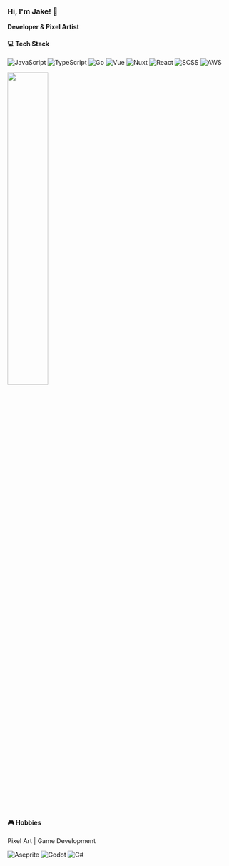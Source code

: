 ### Hi, I'm Jake! 👋
**Developer & Pixel Artist**

#### 💻 Tech Stack
![JavaScript](https://img.shields.io/badge/JavaScript-ffd900?style=flat&logo=javascript&logoColor=black)
![TypeScript](https://img.shields.io/badge/TypeScript-3178C6?logo=typescript&logoColor=white) 
![Go](https://img.shields.io/badge/Go-00ADD8?logo=go&logoColor=white)
![Vue](https://img.shields.io/badge/Vue-42B883?logo=vue.js&logoColor=white)
![Nuxt](https://img.shields.io/badge/Nuxt-00DC82?logo=nuxt&logoColor=white)
![React](https://img.shields.io/badge/React-00ADD8?logo=react&logoColor=white)
![SCSS](https://img.shields.io/badge/-SCSS-CC6699?style=flat&logo=sass&logoColor=white)
![AWS](https://img.shields.io/badge/AWS-FF9900?logo=icloud&logoColor=white)

<img align="" width="42.4%" src="https://github-readme-stats-fork-alpha.vercel.app/api/top-langs/?username=pixellini&hide_title=true&hide_border=true&layout=compact&border_radius=0&title_color=41b883&icon_color=41b883&text_color=959598&bg_color=9ca3af00" />

#### 🎮 Hobbies
Pixel Art | Game Development

![Aseprite](https://img.shields.io/badge/Aseprite-7D929E?logo=aseprite&logoColor=white)
![Godot](https://img.shields.io/badge/Godot-478CBF?logo=godot-engine&logoColor=white)
![C#](https://img.shields.io/badge/C%23-646CFF?logo=dotnet&logoColor=white)




